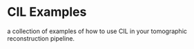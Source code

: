 # CIL Examples

a collection of examples of how to use CIL in your tomographic reconstruction pipeline.
